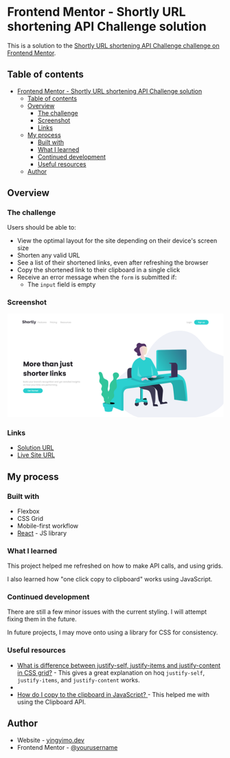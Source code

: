 # Frontend Mentor - Shortly URL shortening API Challenge solution

This is a solution to the [Shortly URL shortening API Challenge challenge on Frontend Mentor](https://www.frontendmentor.io/challenges/url-shortening-api-landing-page-2ce3ob-G). 

## Table of contents

- [Frontend Mentor - Shortly URL shortening API Challenge solution](#frontend-mentor---shortly-url-shortening-api-challenge-solution)
  - [Table of contents](#table-of-contents)
  - [Overview](#overview)
    - [The challenge](#the-challenge)
    - [Screenshot](#screenshot)
    - [Links](#links)
  - [My process](#my-process)
    - [Built with](#built-with)
    - [What I learned](#what-i-learned)
    - [Continued development](#continued-development)
    - [Useful resources](#useful-resources)
   - [Author](#author)

## Overview

### The challenge

Users should be able to:

- View the optimal layout for the site depending on their device's screen size
- Shorten any valid URL
- See a list of their shortened links, even after refreshing the browser
- Copy the shortened link to their clipboard in a single click
- Receive an error message when the `form` is submitted if:
  - The `input` field is empty

### Screenshot

![screenshot of my solution](sc-desktop.png)

### Links

- [Solution URL](https://github.com/yingmo55/URL-shortening-API-landing-page)
- [Live Site URL](https://shortenurl-ying.netlify.app/)

## My process

### Built with

- Flexbox
- CSS Grid
- Mobile-first workflow
- [React](https://reactjs.org/) - JS library

### What I learned
This project helped me refreshed on how to make API calls, and using grids.

I also learned how "one click copy to clipboard" works using JavaScript.

### Continued development

There are still a few minor issues with the current styling. I will attempt fixing them in the future.

In future projects, I may move onto using a library for CSS for consistency.

### Useful resources

- [What is difference between justify-self, justify-items and justify-content in CSS grid?](https://stackoverflow.com/questions/48535585/what-is-difference-between-justify-self-justify-items-and-justify-content-in-cs) - This gives a great explanation on hoq `justify-self`, `justify-items`, and `justify-content` works.
- 
- [How do I copy to the clipboard in JavaScript?
](https://stackoverflow.com/questions/400212/how-do-i-copy-to-the-clipboard-in-javascript) - This helped me with using the Clipboard API.

## Author

- Website - [yingyimo.dev](https://yingyimo.dev)
- Frontend Mentor - [@yourusername](https://www.frontendmentor.io/profile/yingmo55)
